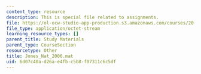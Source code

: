 ```yaml
---
content_type: resource
description: This is special file related to assignments.
file: https://ol-ocw-studio-app-production.s3.amazonaws.com/courses/20-320-analysis-of-biomolecular-and-cellular-systems-fall-2012/6d07c40ad26ae4fbc5b8f07311c6c5df_Jones_Nat_2006.mat
file_type: application/octet-stream
learning_resource_types: []
parent_title: Study Materials
parent_type: CourseSection
resourcetype: Other
title: Jones_Nat_2006.mat
uid: 6d07c40a-d26a-e4fb-c5b8-f07311c6c5df
---
```


